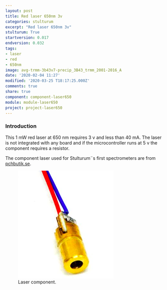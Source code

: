 ```yaml
---
layout: post
title: Red laser 650nm 3v
categories: stulturum
excerpt: "Red laser 650nm 3v"
stulturum: True
startversion: 0.017
endversion: 0.032
tags:
- laser
- red
- 650nm
image: avg-trmm-3b43v7-precip_3B43_trmm_2001-2016_A
date: '2020-02-04 11:27'
modified: '2020-03-25 T18:17:25.000Z'
comments: true
share: true
component: component-laser650
module: module-laser650
project: project-laser650
---
```

<script src="https://karttur.github.io/common/assets/js/karttur/togglediv.js"></script>

### Introduction

This 1 mW red laser at 650 nm requires 3 v and less than 40 mA. The laser is not integrated with any board and if the microcontroller runs at 5 v the component requires a resistor.

The component laser used for Stulturum¨s first spectrometers are from [pchbutik.se](https://pchbutik.se/led/143-2-st-laser-1mw-3v-650nm-rod-metall-kapslad-passar-arduino.html?search_query=laser&results=27).

<figure>
<img src="../../images/laser_650nm_3v_component.png">
<figcaption> Laser component. </figcaption>
</figure>
